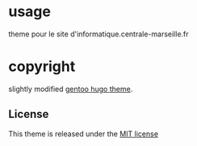 # usage

theme pour le site d'informatique.centrale-marseille.fr

# copyright

slightly modified [gentoo hugo theme](https://github.com/d-kusk/hugo-gentoo-theme.git).


## License
This theme is released under the [MIT license](https://github.com/d-kusk/hugo-gentoo-theme/blob/master/LICENSE.md)
